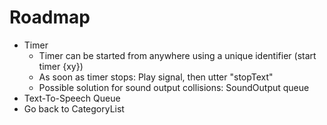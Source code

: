 # Roadmap
- Timer
    - Timer can be started from anywhere using a unique identifier (start timer {xy})
    - As soon as timer stops: Play signal, then utter "stopText"
    - Possible solution for sound output collisions: SoundOutput queue
- Text-To-Speech Queue
- Go back to CategoryList
